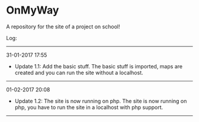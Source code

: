 # OnMyWay
A repository for the site of a project on school!

Log:

------------------------------------------------------------------------------------------------------------------------------------
 31-01-2017 17:55
 - Update 1.1: Add the basic stuff. The basic stuff is imported, maps are created and you can run the site without a localhost.
------------------------------------------------------------------------------------------------------------------------------------
 01-02-2017 20:08
 - Update 1.2: The site is now running on php. The site is now running on php, you have to run the site in a localhost with php support.
------------------------------------------------------------------------------------------------------------------------------------

 
